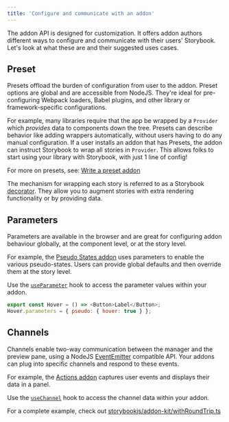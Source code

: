 ```yaml
---
title: 'Configure and communicate with an addon'
---
```


The addon API is designed for customization. It offers addon authors different ways to configure and communicate with their users' Storybook. Let's look at what these are and their suggested uses cases.

## Preset

Presets offload the burden of configuration from user to the addon. Preset options are global and are accessible from NodeJS. They're ideal for pre-configuring Webpack loaders, Babel plugins, and other library or framework-specific configurations.

For example, many libraries require that the app be wrapped by a `Provider` which _provides_ data to components down the tree. Presets can describe behavior like adding wrappers automatically, without users having to do any manual configuration. If a user installs an addon that has Presets, the addon can instruct Storybook to wrap all stories in `Provider`. This allows folks to start using your library with Storybook, with just 1 line of config!

For more on presets, see: [Write a preset addon](./writing-presets)

The mechanism for wrapping each story is referred to as a Storybook [decorator](../writing-stories/decorators). They allow you to augment stories with extra rendering functionality or by providing data.

## Parameters

Parameters are available in the browser and are great for configuring addon behaviour globally, at the component level, or at the story level.

For example, the [Pseudo States addon](https://storybook.js.org/addons/storybook-addon-pseudo-states) uses parameters to enable the various pseudo-states. Users can provide global defaults and then override them at the story level.

Use the [`useParameter`](./addons-api#useparameter) hook to access the parameter values within your addon.

```js
export const Hover = () => <Button>Label</Button>;
Hover.parameters = { pseudo: { hover: true } };
```

## Channels

Channels enable two-way communication between the manager and the preview pane, using a NodeJS [EventEmitter](https://nodejs.org/api/events.html) compatible API. Your addons can plug into specific channels and respond to these events.

For example, the [Actions addon](https://storybook.js.org/addons/@storybook/addon-actions) captures user events and displays their data in a panel.

Use the [`useChannel`](./addons-api#usechannel) hook to access the channel data within your addon.

For a complete example, check out [storybookjs/addon-kit/withRoundTrip.ts](https://github.com/storybookjs/addon-kit/blob/main/src/withRoundTrip.ts)
